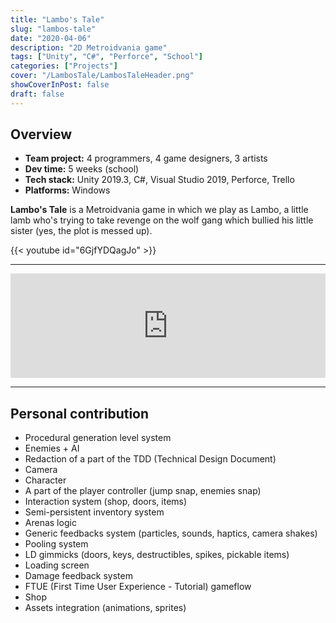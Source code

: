 ```yaml
---
title: "Lambo's Tale"
slug: "lambos-tale"
date: "2020-04-06"
description: "2D Metroidvania game"
tags: ["Unity", "C#", "Perforce", "School"]
categories: ["Projects"]
cover: "/LambosTale/LambosTaleHeader.png"
showCoverInPost: false
draft: false
---
```


## Overview
- **Team project:** 4 programmers, 4 game designers, 3 artists
- **Dev time:** 5 weeks (school)
- **Tech stack:** Unity 2019.3, C#, Visual Studio 2019, Perforce, Trello
- **Platforms:** Windows

**Lambo's Tale** is a Metroidvania game in which we play as Lambo, a little lamb who's trying to take revenge on the wolf gang which bullied his little sister (yes, the plot is messed up).

{{< youtube id="6GjfYDQagJo" >}}

---

<div style="display: flex; justify-content: center;">
    <iframe frameborder="0" src="https://itch.io/embed/760286?dark=true" width="552" height="167">
        <a href="https://cfazilleau.itch.io/lambos-tale">
            Lambo's Tale by cfazilleau
        </a>
    </iframe>
</div>

---

## Personal contribution

- Procedural generation level system
- Enemies + AI
- Redaction of a part of the TDD (Technical Design Document)
- Camera
- Character
- A part of the player controller (jump snap, enemies snap)
- Interaction system (shop, doors, items)
- Semi-persistent inventory system
- Arenas logic
- Generic feedbacks system (particles, sounds, haptics, camera shakes)
- Pooling system
- LD gimmicks (doors, keys, destructibles, spikes, pickable items)
- Loading screen
- Damage feedback system
- FTUE (First Time User Experience - Tutorial) gameflow
- Shop
- Assets integration (animations, sprites)